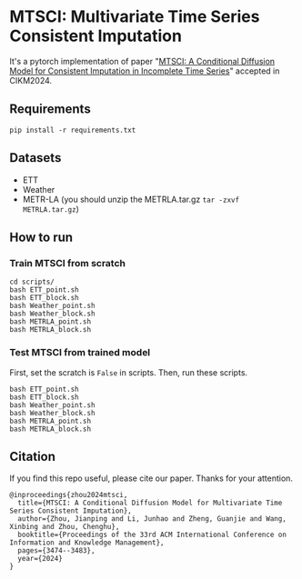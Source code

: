 <!--
 * @Description:
 * @Author: Jianping Zhou
 * @Email: jianpingzhou0927@gmail.com
 * @Date: 2024-08-07 11:26:38
-->

# MTSCI: Multivariate Time Series Consistent Imputation

It's a pytorch implementation of paper "[MTSCI: A Conditional Diffusion Model for Consistent Imputation in Incomplete Time Series](https://dl.acm.org/doi/10.1145/3627673.3679532)" accepted in CIKM2024.

## Requirements

```shell
pip install -r requirements.txt
```

## Datasets

- ETT
- Weather
- METR-LA (you should unzip the METRLA.tar.gz `tar -zxvf METRLA.tar.gz`)

## How to run

### Train MTSCI from scratch

```shell
cd scripts/
bash ETT_point.sh
bash ETT_block.sh
bash Weather_point.sh
bash Weather_block.sh
bash METRLA_point.sh
bash METRLA_block.sh
```

### Test MTSCI from trained model

First, set the scratch is `False` in scripts.
Then, run these scripts.

```shell
bash ETT_point.sh
bash ETT_block.sh
bash Weather_point.sh
bash Weather_block.sh
bash METRLA_point.sh
bash METRLA_block.sh
```

## Citation

If you find this repo useful, please cite our paper. Thanks for your attention.

```
@inproceedings{zhou2024mtsci,
  title={MTSCI: A Conditional Diffusion Model for Multivariate Time Series Consistent Imputation},
  author={Zhou, Jianping and Li, Junhao and Zheng, Guanjie and Wang, Xinbing and Zhou, Chenghu},
  booktitle={Proceedings of the 33rd ACM International Conference on Information and Knowledge Management},
  pages={3474--3483},
  year={2024}
}
```
